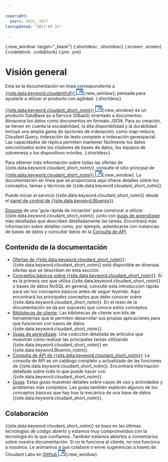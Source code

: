 ```yaml
---

copyright:
  years: 2015, 2017
lastupdated: "2017-05-31"

---
```


{:new_window: target="_blank"}
{:shortdesc: .shortdesc}
{:screen: .screen}
{:codeblock: .codeblock}
{:pre: .pre}

# Visión general

Esta es la documentación en línea correspondiente a [{{site.data.keyword.cloudantfull}} ![Icono de enlace externo](images/launch-glyph.svg "Icono de enlace externo")](http://www.ibm.com/analytics/us/en/technology/cloud-data-services/cloudant/){:new_window},
pensada para ayudarle a utilizar el producto con agilidad.
{:shortdesc}

[{{site.data.keyword.cloudant_short_notm}} ![Icono de enlace externo](images/launch-glyph.svg "Icono de enlace externo")](https://www.youtube.com/watch?v=xfO3m1I3SKg&feature=youtu.be){:new_window}
es un producto DataBase as a Service (DBaaS) orientado a documentos.
Almacena los datos como documentos en formato JSON. Para su creación, se tienen en cuenta la escalabilidad, la alta disponibilidad y la durabilidad.
Incluye una amplia gama de opciones de indexación, como map-reduce, Cloudant Query, indexación de texto completo e indexación geoespacial.
Las capacidades de réplica permiten mantener fácilmente los datos sincronizados entre los clústeres de bases de datos, los equipos de sobremesa y los dispositivos móviles.
{:shortdesc}

Para obtener más información sobre todas las ofertas de {{site.data.keyword.cloudant_short_notm}}, consulte el sitio principal de [{{site.data.keyword.cloudant_short_notm}} ![Icono de enlace externo](images/launch-glyph.svg "Icono de enlace externo")](http://www.ibm.com/analytics/us/en/technology/cloud-data-services/cloudant/){:new_window}. La documentación en línea que se proporciona aquí ofrece detalles sobre los conceptos, tareas y técnicas de {{site.data.keyword.cloudant_short_notm}}. 

Puede iniciar el servicio {{site.data.keyword.cloudant_short_notm}} desde el [panel de control de {{site.data.keyword.Bluemix}}](https://console.ng.bluemix.net/catalog/services/cloudant-nosql-db/).

[Dispone](index.html) de una 'guía rápida de iniciación' para comenzar a utilizar {{site.data.keyword.cloudant_short_notm}},
junto con [guías de aprendizaje](tutorials/index.html) más detalladas que describen detalladamente las tareas.
Encontrará más información sobre detalles como, por ejemplo, autenticarse con instancias de bases de datos y consultar datos en la [Consulta de API](api/index.html).

<div id="contents"></div>

## Contenido de la documentación

*	[Ofertas de {{site.data.keyword.cloudant_short_notm}}](offerings/index.html): {{site.data.keyword.cloudant_short_notm}} está disponible en diversas ofertas que se describen en esta sección. 
*	[Conceptos básicos sobre {{site.data.keyword.cloudant_short_notm}}](basics/index.html):
  Si es la primera vez que utiliza {{site.data.keyword.cloudant_short_notm}} o bases de datos NoSQL en general, consulte esta introducción rápida para ver los conceptos básicos antes de seguir leyendo. Aquí encontrará los principales conceptos que debe conocer sobre {{site.data.keyword.cloudant_short_notm}}.
	En el resto de la documentación se da por supuesto que conoce estos conceptos. 
*	[Bibliotecas de cliente](libraries/index.html): Las bibliotecas de cliente son kits de herramientas que le permiten desarrollar sus propias aplicaciones para que funcionen con bases de datos {{site.data.keyword.cloudant_short_notm}}. 
* [Guías de aprendizaje](tutorials/index.html): Una colección detallada de artículos que muestran cómo realizar las principales tareas utilizando {{site.data.keyword.cloudant_short_notm}} en {{site.data.keyword.Bluemix_notm}}.
*	[Consulta de API de {{site.data.keyword.cloudant_short_notm}}](api/index.html): La consulta de API es un catálogo completo y actualizado de las funciones de {{site.data.keyword.cloudant_short_notm}}.
	Encontrará información detallada sobre todo lo que puede hacer con {{site.data.keyword.cloudant_short_notm}}.
*	[Guías](guides/index.html): Estas guías muestran detalles sobre casos de uso y actividades y problemas máx complejos. Las guías también exploran algunos de los conceptos básicos que hay tras la mecánica de una base de datos {{site.data.keyword.cloudant_short_notm}}. 

## Colaboración

{{site.data.keyword.cloudant_short_notm}} se basa en las últimas tecnologías de código abierto y estamos muy comprometidos con la tecnología en la que confiamos.
También estamos abiertos a comentarios sobre nuestra documentación.
Si no le funciona al cliente, no nos funciona a nosotros.
Le animamos a que colabore o envíe sugerencias a través de
Cloudant Labs en [GitHub ![Icono de enlace externo](images/launch-glyph.svg "Icono de enlace externo")](https://github.com/cloudant-labs/slate){:new_window}.
